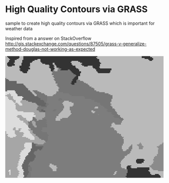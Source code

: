 # High Quality Contours via GRASS

sample to create high quality contours via GRASS which is important for weather data

Inspired from a answer on StackOverflow http://gis.stackexchange.com/questions/87505/grass-v-generalize-method-douglas-not-working-as-expected

![contours](V24Lr.gif "Contours")